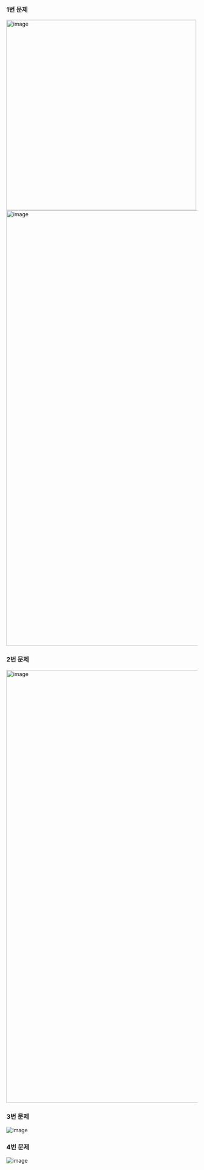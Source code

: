 ### 1번 문제
<img width="500" alt="image" src="https://user-images.githubusercontent.com/53300830/190860218-188be07d-fe4d-4660-8812-69eb6aadd19c.JPG">     
<img width="1144" alt="image" src="https://user-images.githubusercontent.com/53300830/190860373-ac31987e-4577-4ed7-994d-13cbd887bf5c.png">  

### 2번 문제
<img width="1137" alt="image" src="https://user-images.githubusercontent.com/53300830/190862318-fb3926ea-29c4-4379-a9bc-9e4836f179dc.png">

### 3번 문제
![image](https://user-images.githubusercontent.com/53300830/190902223-563cf017-e932-436d-b05b-536aedadfe5b.png)

### 4번 문제
![image](https://user-images.githubusercontent.com/53300830/190902639-77bcab36-2ba5-4731-a5ea-f9b9d520828e.png)



